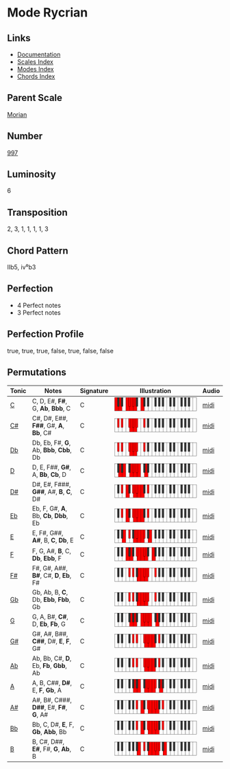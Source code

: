 # Mode Rycrian

## Links

- [Documentation](README.md)
- [Scales Index](Scales.md)
- [Modes Index](Modes.md)
- [Chords Index](Chords.md)

## Parent Scale

[Morian](ScaleMorian.md)

## Number

[997](https://ianring.com/musictheory/scales/997)

## Luminosity

6

## Transposition

2, 3, 1, 1, 1, 1, 3

## Chord Pattern

IIb5, iv⁰b3

## Perfection

- 4 Perfect notes
- 3 Perfect notes

## Perfection Profile

true, true, true, false, true, false, false

## Permutations

| Tonic | Notes | Signature | Illustration | Audio |
|-------|-------|-----------|--------------|-------|
| [C](ModeCNaturalRycrian.md) | C, D, E#, **F#**, G, **Ab**, **Bbb**, C | C | ![CNaturalRycrian](ModeCNaturalRycrian.png) | [midi](https://github.com/edipermadi/music/blob/main/docs/ModeCNaturalRycrian.mid?raw=true) |
| [C#](ModeCSharpRycrian.md) | C#, D#, E##, **F##**, G#, **A**, **Bb**, C# | C | ![CSharpRycrian](ModeCSharpRycrian.png) | [midi](https://github.com/edipermadi/music/blob/main/docs/ModeCSharpRycrian.mid?raw=true) |
| [Db](ModeDFlatRycrian.md) | Db, Eb, F#, **G**, Ab, **Bbb**, **Cbb**, Db | C | ![DFlatRycrian](ModeDFlatRycrian.png) | [midi](https://github.com/edipermadi/music/blob/main/docs/ModeDFlatRycrian.mid?raw=true) |
| [D](ModeDNaturalRycrian.md) | D, E, F##, **G#**, A, **Bb**, **Cb**, D | C | ![DNaturalRycrian](ModeDNaturalRycrian.png) | [midi](https://github.com/edipermadi/music/blob/main/docs/ModeDNaturalRycrian.mid?raw=true) |
| [D#](ModeDSharpRycrian.md) | D#, E#, F###, **G##**, A#, **B**, **C**, D# | C | ![DSharpRycrian](ModeDSharpRycrian.png) | [midi](https://github.com/edipermadi/music/blob/main/docs/ModeDSharpRycrian.mid?raw=true) |
| [Eb](ModeEFlatRycrian.md) | Eb, F, G#, **A**, Bb, **Cb**, **Dbb**, Eb | C | ![EFlatRycrian](ModeEFlatRycrian.png) | [midi](https://github.com/edipermadi/music/blob/main/docs/ModeEFlatRycrian.mid?raw=true) |
| [E](ModeENaturalRycrian.md) | E, F#, G##, **A#**, B, **C**, **Db**, E | C | ![ENaturalRycrian](ModeENaturalRycrian.png) | [midi](https://github.com/edipermadi/music/blob/main/docs/ModeENaturalRycrian.mid?raw=true) |
| [F](ModeFNaturalRycrian.md) | F, G, A#, **B**, C, **Db**, **Ebb**, F | C | ![FNaturalRycrian](ModeFNaturalRycrian.png) | [midi](https://github.com/edipermadi/music/blob/main/docs/ModeFNaturalRycrian.mid?raw=true) |
| [F#](ModeFSharpRycrian.md) | F#, G#, A##, **B#**, C#, **D**, **Eb**, F# | C | ![FSharpRycrian](ModeFSharpRycrian.png) | [midi](https://github.com/edipermadi/music/blob/main/docs/ModeFSharpRycrian.mid?raw=true) |
| [Gb](ModeGFlatRycrian.md) | Gb, Ab, B, **C**, Db, **Ebb**, **Fbb**, Gb | C | ![GFlatRycrian](ModeGFlatRycrian.png) | [midi](https://github.com/edipermadi/music/blob/main/docs/ModeGFlatRycrian.mid?raw=true) |
| [G](ModeGNaturalRycrian.md) | G, A, B#, **C#**, D, **Eb**, **Fb**, G | C | ![GNaturalRycrian](ModeGNaturalRycrian.png) | [midi](https://github.com/edipermadi/music/blob/main/docs/ModeGNaturalRycrian.mid?raw=true) |
| [G#](ModeGSharpRycrian.md) | G#, A#, B##, **C##**, D#, **E**, **F**, G# | C | ![GSharpRycrian](ModeGSharpRycrian.png) | [midi](https://github.com/edipermadi/music/blob/main/docs/ModeGSharpRycrian.mid?raw=true) |
| [Ab](ModeAFlatRycrian.md) | Ab, Bb, C#, **D**, Eb, **Fb**, **Gbb**, Ab | C | ![AFlatRycrian](ModeAFlatRycrian.png) | [midi](https://github.com/edipermadi/music/blob/main/docs/ModeAFlatRycrian.mid?raw=true) |
| [A](ModeANaturalRycrian.md) | A, B, C##, **D#**, E, **F**, **Gb**, A | C | ![ANaturalRycrian](ModeANaturalRycrian.png) | [midi](https://github.com/edipermadi/music/blob/main/docs/ModeANaturalRycrian.mid?raw=true) |
| [A#](ModeASharpRycrian.md) | A#, B#, C###, **D##**, E#, **F#**, **G**, A# | C | ![ASharpRycrian](ModeASharpRycrian.png) | [midi](https://github.com/edipermadi/music/blob/main/docs/ModeASharpRycrian.mid?raw=true) |
| [Bb](ModeBFlatRycrian.md) | Bb, C, D#, **E**, F, **Gb**, **Abb**, Bb | C | ![BFlatRycrian](ModeBFlatRycrian.png) | [midi](https://github.com/edipermadi/music/blob/main/docs/ModeBFlatRycrian.mid?raw=true) |
| [B](ModeBNaturalRycrian.md) | B, C#, D##, **E#**, F#, **G**, **Ab**, B | C | ![BNaturalRycrian](ModeBNaturalRycrian.png) | [midi](https://github.com/edipermadi/music/blob/main/docs/ModeBNaturalRycrian.mid?raw=true) |
